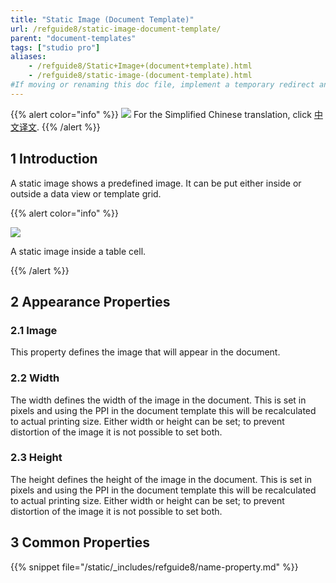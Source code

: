 ```yaml
---
title: "Static Image (Document Template)"
url: /refguide8/static-image-document-template/
parent: "document-templates"
tags: ["studio pro"]
aliases:
    - /refguide8/Static+Image+(document+template).html
    - /refguide8/static-image-(document-template).html
#If moving or renaming this doc file, implement a temporary redirect and let the respective team know they should update the URL in the product. See Mapping to Products for more details.
---
```


{{% alert color="info" %}}
<img src="/attachments/china.png" style="display: inline-block; margin: 0" /> For the Simplified Chinese translation, click [中文译文](https://cdn.mendix.tencent-cloud.com/documentation/refguide8/static-image-document-template.pdf).
{{% /alert %}}

## 1 Introduction

A static image shows a predefined image. It can be put either inside or outside a data view or template grid.

{{% alert color="info" %}}

![](/attachments/refguide8/modeling/resources/document-templates/static-image-document-template/918133.png)

A static image inside a table cell.

{{% /alert %}}

## 2 Appearance Properties

### 2.1 Image

This property defines the image that will appear in the document.

### 2.2 Width

The width defines the width of the image in the document. This is set in pixels and using the PPI in the document template this will be recalculated to actual printing size. Either width or height can be set; to prevent distortion of the image it is not possible to set both.

### 2.3 Height

The height defines the height of the image in the document. This is set in pixels and using the PPI in the document template this will be recalculated to actual printing size. Either width or height can be set; to prevent distortion of the image it is not possible to set both.

## 3 Common Properties

{{% snippet file="/static/_includes/refguide8/name-property.md" %}}
